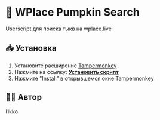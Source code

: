 # 🎃 WPlace Pumpkin Search

Userscript для поиска тыкв на wplace.live

## 📥 Установка

1. Установите расширение [Tampermonkey](https://www.tampermonkey.net/)
2. Нажмите на ссылку: [**Установить скрипт**](https://raw.githubusercontent.com/l1koo/wplace-pumpkin-search/main/pumpkin-search.user.js)
3. Нажмите "Install" в открывшемся окне Tampermonkey

## 👨‍💻 Автор
l1kko